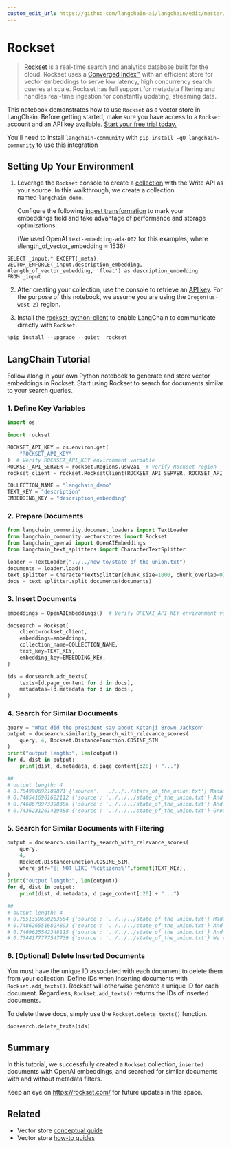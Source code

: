 ```yaml
---
custom_edit_url: https://github.com/langchain-ai/langchain/edit/master/docs/docs/integrations/vectorstores/rockset.ipynb
---
```

# Rockset

>[Rockset](https://rockset.com/) is a real-time search and analytics database built for the cloud. Rockset uses a [Converged Index™](https://rockset.com/blog/converged-indexing-the-secret-sauce-behind-rocksets-fast-queries/) with an efficient store for vector embeddings to serve low latency, high concurrency search queries at scale. Rockset has full support for metadata filtering and  handles real-time ingestion for constantly updating, streaming data.

This notebook demonstrates how to use `Rockset` as a vector store in LangChain. Before getting started, make sure you have access to a `Rockset` account and an API key available. [Start your free trial today.](https://rockset.com/create/)

You'll need to install `langchain-community` with `pip install -qU langchain-community` to use this integration

## Setting Up Your Environment

1. Leverage the `Rockset` console to create a [collection](https://rockset.com/docs/collections/) with the Write API as your source. In this walkthrough, we create a collection named `langchain_demo`. 
    
    Configure the following [ingest transformation](https://rockset.com/docs/ingest-transformation/) to mark your embeddings field and take advantage of performance and storage optimizations:


   (We used OpenAI `text-embedding-ada-002` for this examples, where #length_of_vector_embedding = 1536)

```
SELECT _input.* EXCEPT(_meta), 
VECTOR_ENFORCE(_input.description_embedding, #length_of_vector_embedding, 'float') as description_embedding 
FROM _input
```

2. After creating your collection, use the console to retrieve an [API key](https://rockset.com/docs/iam/#users-api-keys-and-roles). For the purpose of this notebook, we assume you are using the `Oregon(us-west-2)` region.

3. Install the [rockset-python-client](https://github.com/rockset/rockset-python-client) to enable LangChain to communicate directly with `Rockset`.


```python
%pip install --upgrade --quiet  rockset
```

## LangChain Tutorial

Follow along in your own Python notebook to generate and store vector embeddings in Rockset.
Start using Rockset to search for documents similar to your search queries.

### 1. Define Key Variables


```python
import os

import rockset

ROCKSET_API_KEY = os.environ.get(
    "ROCKSET_API_KEY"
)  # Verify ROCKSET_API_KEY environment variable
ROCKSET_API_SERVER = rockset.Regions.usw2a1  # Verify Rockset region
rockset_client = rockset.RocksetClient(ROCKSET_API_SERVER, ROCKSET_API_KEY)

COLLECTION_NAME = "langchain_demo"
TEXT_KEY = "description"
EMBEDDING_KEY = "description_embedding"
```

### 2. Prepare Documents


```python
from langchain_community.document_loaders import TextLoader
from langchain_community.vectorstores import Rockset
from langchain_openai import OpenAIEmbeddings
from langchain_text_splitters import CharacterTextSplitter

loader = TextLoader("../../how_to/state_of_the_union.txt")
documents = loader.load()
text_splitter = CharacterTextSplitter(chunk_size=1000, chunk_overlap=0)
docs = text_splitter.split_documents(documents)
```

### 3. Insert Documents


```python
embeddings = OpenAIEmbeddings()  # Verify OPENAI_API_KEY environment variable

docsearch = Rockset(
    client=rockset_client,
    embeddings=embeddings,
    collection_name=COLLECTION_NAME,
    text_key=TEXT_KEY,
    embedding_key=EMBEDDING_KEY,
)

ids = docsearch.add_texts(
    texts=[d.page_content for d in docs],
    metadatas=[d.metadata for d in docs],
)
```

### 4. Search for Similar Documents


```python
query = "What did the president say about Ketanji Brown Jackson"
output = docsearch.similarity_search_with_relevance_scores(
    query, 4, Rockset.DistanceFunction.COSINE_SIM
)
print("output length:", len(output))
for d, dist in output:
    print(dist, d.metadata, d.page_content[:20] + "...")

##
# output length: 4
# 0.764990692109871 {'source': '../../../state_of_the_union.txt'} Madam Speaker, Madam...
# 0.7485416901622112 {'source': '../../../state_of_the_union.txt'} And I’m taking robus...
# 0.7468678973398306 {'source': '../../../state_of_the_union.txt'} And so many families...
# 0.7436231261419488 {'source': '../../../state_of_the_union.txt'} Groups of citizens b...
```

### 5. Search for Similar Documents with Filtering


```python
output = docsearch.similarity_search_with_relevance_scores(
    query,
    4,
    Rockset.DistanceFunction.COSINE_SIM,
    where_str="{} NOT LIKE '%citizens%'".format(TEXT_KEY),
)
print("output length:", len(output))
for d, dist in output:
    print(dist, d.metadata, d.page_content[:20] + "...")

##
# output length: 4
# 0.7651359650263554 {'source': '../../../state_of_the_union.txt'} Madam Speaker, Madam...
# 0.7486265516824893 {'source': '../../../state_of_the_union.txt'} And I’m taking robus...
# 0.7469625542348115 {'source': '../../../state_of_the_union.txt'} And so many families...
# 0.7344177777547739 {'source': '../../../state_of_the_union.txt'} We see the unity amo...
```

### 6. [Optional] Delete Inserted Documents

You must have the unique ID associated with each document to delete them from your collection.
Define IDs when inserting documents with `Rockset.add_texts()`. Rockset will otherwise generate a unique ID for each document. Regardless, `Rockset.add_texts()` returns the IDs of inserted documents.

To delete these docs, simply use the `Rockset.delete_texts()` function.


```python
docsearch.delete_texts(ids)
```

## Summary

In this tutorial, we successfully created a `Rockset` collection, `inserted` documents with  OpenAI embeddings, and searched for similar documents with and without metadata filters.

Keep an eye on https://rockset.com/ for future updates in this space.


## Related

- Vector store [conceptual guide](/docs/concepts/#vector-stores)
- Vector store [how-to guides](/docs/how_to/#vector-stores)
